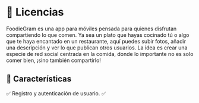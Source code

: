 # **📌 Licencias**
FoodieGram es una app para móviles pensada para quienes disfrutan compartiendo lo que comen. Ya sea un plato que hayas cocinado tú o algo que te haya encantado en un restaurante, aquí puedes subir fotos, añadir una descripción y ver lo que publican otros usuarios. La idea es crear una especie de red social centrada en la comida, donde lo importante no es solo comer bien, ¡sino también compartirlo!

## **📌 Características**
✅ Registro y autenticación de usuario.
✅ 



